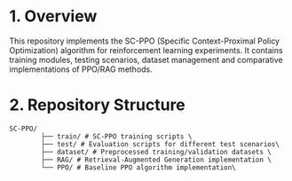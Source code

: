 # 1. Overview
This repository implements the SC-PPO (Specific Context-Proximal Policy Optimization) algorithm for reinforcement learning experiments. It contains training modules, testing scenarios, dataset management and comparative implementations of PPO/RAG methods.

# 2. Repository Structure
```
SC-PPO/ 
        ├── train/ # SC-PPO training scripts \
        ├── test/ # Evaluation scripts for different test scenarios\
        ├── dataset/ # Preprocessed training/validation datasets \
        ├── RAG/ # Retrieval-Augmented Generation implementation \
        └── PPO/ # Baseline PPO algorithm implementation\
```
